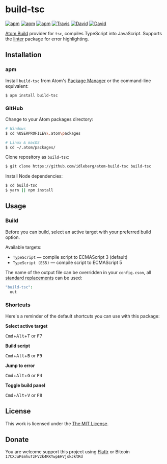 # build-tsc

[![apm](https://img.shields.io/apm/l/build-tsc.svg?style=flat-square)](https://atom.io/packages/build-tsc)
[![apm](https://img.shields.io/apm/v/build-tsc.svg?style=flat-square)](https://atom.io/packages/build-tsc)
[![apm](https://img.shields.io/apm/dm/build-tsc.svg?style=flat-square)](https://atom.io/packages/build-tsc)
[![Travis](https://img.shields.io/travis/idleberg/atom-build-tsc.svg?style=flat-square)](https://travis-ci.org/idleberg/atom-build-tsc)
[![David](https://img.shields.io/david/idleberg/atom-build-tsc.svg?style=flat-square)](https://david-dm.org/idleberg/atom-build-tsc#info=dependencies)
[![David](https://img.shields.io/david/dev/idleberg/atom-build-tsc.svg?style=flat-square)](https://david-dm.org/idleberg/atom-build-tsc?type=dev)

[Atom Build](https://atombuild.github.io/) provider for `tsc`, compiles TypeScript into JavaScript. Supports the [linter](https://atom.io/packages/linter) package for error highlighting.

## Installation

### apm

Install `build-tsc` from Atom's [Package Manager](http://flight-manual.atom.io/using-atom/sections/atom-packages/) or the command-line equivalent:

`$ apm install build-tsc`

### GitHub

Change to your Atom packages directory:

```bash
# Windows
$ cd %USERPROFILE%\.atom\packages

# Linux & macOS
$ cd ~/.atom/packages/
```

Clone repository as `build-tsc`:

```bash
$ git clone https://github.com/idleberg/atom-build-tsc build-tsc
```

Install Node dependencies:

```bash
$ cd build-tsc
$ yarn || npm install
```

## Usage

### Build

Before you can build, select an active target with your preferred build option.

Available targets:

* `TypeScript` — compile script  to ECMAScript 3 (default)
* `TypeScript (ES5)` — compile script to ECMAScript 5

The name of the output file can be overridden in your `config.cson`, all [standard replacements](https://github.com/noseglid/atom-build#replacements) can be used:

```cson
"build-tsc":
  out
```

### Shortcuts

Here's a reminder of the default shortcuts you can use with this package:

**Select active target**

<kbd>Cmd</kbd>+<kbd>Alt</kbd>+<kbd>T</kbd> or <kbd>F7</kbd>

**Build script**

<kbd>Cmd</kbd>+<kbd>Alt</kbd>+<kbd>B</kbd> or <kbd>F9</kbd>

**Jump to error**

<kbd>Cmd</kbd>+<kbd>Alt</kbd>+<kbd>G</kbd> or <kbd>F4</kbd>

**Toggle build panel**

<kbd>Cmd</kbd>+<kbd>Alt</kbd>+<kbd>V</kbd> or <kbd>F8</kbd>

## License

This work is licensed under the [The MIT License](LICENSE.md).

## Donate

You are welcome support this project using [Flattr](https://flattr.com/submit/auto?user_id=idleberg&url=https://github.com/idleberg/atom-build-tsc) or Bitcoin `17CXJuPsmhuTzFV2k4RKYwpEHVjskJktRd`
